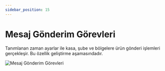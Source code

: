 ```yaml
---
sidebar_position: 15
---
```


# Mesaj Gönderim Görevleri

Tanımlanan zaman ayarlar ile kasa, şube ve bölgelere ürün gönderi işlemleri gerçekleşir. Bu özellik geliştirme aşamasındadır.

![Mesaj Gönderim Görevleri](/img/moduller/mesaj-gonderim-gorevleri-1.png)
